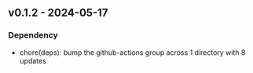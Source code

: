## v0.1.2 - 2024-05-17
### Dependency
* chore(deps): bump the github-actions group across 1 directory with 8 updates
